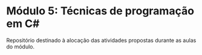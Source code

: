 # Módulo 5: Técnicas de programação em C#

Repositório destinado à alocação das atividades propostas durante as aulas do módulo.
